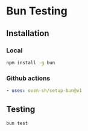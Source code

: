 # Bun Testing

## Installation

### Local

```bash
npm install -g bun
```

### Github actions

```yml
- uses: oven-sh/setup-bun@v1
```

## Testing

```bash
bun test
```
